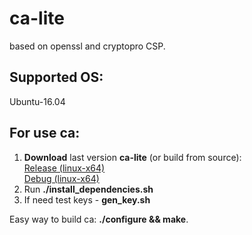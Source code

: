 # ca-lite 
based on openssl and cryptopro CSP.

## Supported OS:
Ubuntu-16.04

## For use ca: 
1. **Download** last version **ca-lite** (or build from source):  
[Release (linux-x64)](https://github.com/fullincome/ca-lite/releases/download/ca-lite-1.01/ca-lite-1.01-release_linux-amd64.tar.gz)  
[Debug (linux-x64)](https://github.com/fullincome/ca-lite/releases/download/ca-lite-1.01/ca-lite-1.01-debug_linux-amd64.tar.gz)  
2. Run **./install_dependencies.sh**
3. If need test keys - **gen_key.sh**

Easy way to build ca: **./configure && make**.
